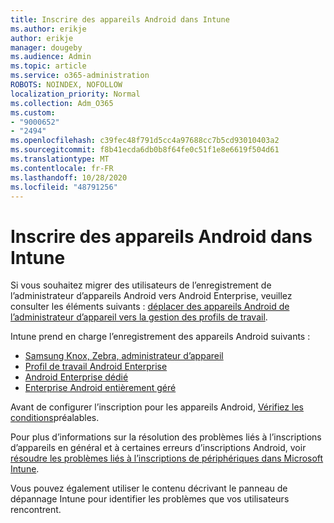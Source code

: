 ```yaml
---
title: Inscrire des appareils Android dans Intune
ms.author: erikje
author: erikje
manager: dougeby
ms.audience: Admin
ms.topic: article
ms.service: o365-administration
ROBOTS: NOINDEX, NOFOLLOW
localization_priority: Normal
ms.collection: Adm_O365
ms.custom:
- "9000652"
- "2494"
ms.openlocfilehash: c39fec48f791d5cc4a97688cc7b5cd93010403a2
ms.sourcegitcommit: f8b41ecda6db0b8f64fe0c51f1e8e6619f504d61
ms.translationtype: MT
ms.contentlocale: fr-FR
ms.lasthandoff: 10/28/2020
ms.locfileid: "48791256"
---
```

# <a name="enrolling-android-devices-into-intune"></a>Inscrire des appareils Android dans Intune

Si vous souhaitez migrer des utilisateurs de l’enregistrement de l’administrateur d’appareils Android vers Android Enterprise, veuillez consulter les éléments suivants : [déplacer des appareils Android de l’administrateur d’appareil vers la gestion des profils de travail](https://docs.microsoft.com/mem/intune/enrollment/android-move-device-admin-work-profile).

Intune prend en charge l’enregistrement des appareils Android suivants :  

- [Samsung Knox, Zebra, administrateur d’appareil](https://docs.microsoft.com/mem/intune/enrollment/android-enroll-device-administrator)
- [Profil de travail Android Enterprise](https://docs.microsoft.com/mem/intune/enrollment/android-enterprise-overview)
- [Android Enterprise dédié](https://docs.microsoft.com/mem/intune/enrollment/android-dedicated-devices-fully-managed-enroll)
- [Enterprise Android entièrement géré](https://docs.microsoft.com/mem/intune/enrollment/android-fully-managed-enroll)

Avant de configurer l’inscription pour les appareils Android, [Vérifiez les conditions](https://docs.microsoft.com/intune/enrollment/android-enroll)préalables.  

Pour plus d’informations sur la résolution des problèmes liés à l’inscriptions d’appareils en général et à certaines erreurs d’inscriptions Android, voir [résoudre les problèmes liés à l’inscriptions de périphériques dans Microsoft Intune](https://docs.microsoft.com/mem/intune/enrollment/troubleshoot-android-enrollment).

Vous pouvez également utiliser le contenu décrivant le panneau de dépannage Intune pour identifier les problèmes que vos utilisateurs rencontrent.
